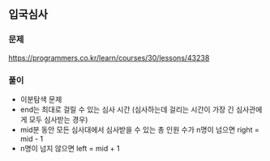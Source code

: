 ## 입국심사
### 문제
https://programmers.co.kr/learn/courses/30/lessons/43238
### 풀이
- 이분탐색 문제
- end는 최대로 걸릴 수 있는 심사 시간 (심사하는데 걸리는 시간이 가장 긴 심사관에게 모두 심사받는 경우)
- mid분 동안 모든 심사대에서 심사받을 수 있는 총 인원 수가 n명이 넘으면 right = mid - 1
- n명이 넘지 않으면 left = mid + 1